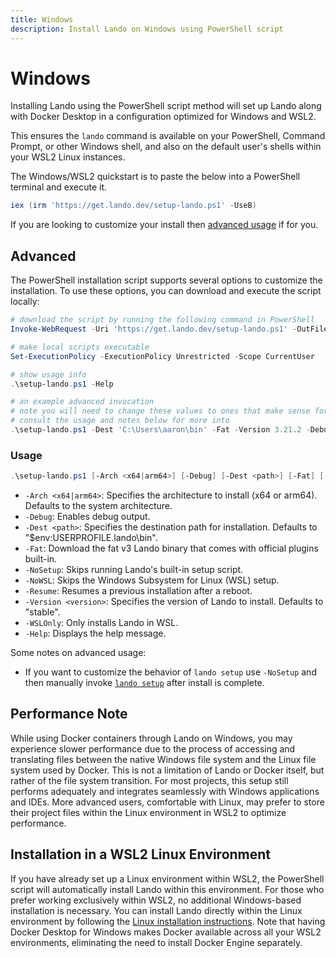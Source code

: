 ```yaml
---
title: Windows
description: Install Lando on Windows using PowerShell script
---
```


# Windows

Installing Lando using the PowerShell script method will set up Lando along with Docker Desktop in a configuration optimized for Windows and WSL2.

This ensures the `lando` command is available on your PowerShell, Command Prompt, or other Windows shell, and also on the default user's shells within your WSL2 Linux instances.

The Windows/WSL2 quickstart is to paste the below into a PowerShell terminal and execute it.

```powershell
iex (irm 'https://get.lando.dev/setup-lando.ps1' -UseB)
```

If you are looking to customize your install then [advanced usage](#advanced) if for you.

## Advanced

The PowerShell installation script supports several options to customize the installation. To use these options, you can download and execute the script locally:

```powershell
# download the script by running the following command in PowerShell
Invoke-WebRequest -Uri 'https://get.lando.dev/setup-lando.ps1' -OutFile 'setup-lando.ps1'

# make local scripts executable
Set-ExecutionPolicy -ExecutionPolicy Unrestricted -Scope CurrentUser

# show usage info
.\setup-lando.ps1 -Help

# an example advanced invocation
# note you will need to change these values to ones that make sense for you
# consult the usage and notes below for more into
.\setup-lando.ps1 -Dest 'C:\Users\aaron\bin' -Fat -Version 3.21.2 -Debug
```

### Usage

```powershell
.\setup-lando.ps1 [-Arch <x64|arm64>] [-Debug] [-Dest <path>] [-Fat] [-NoSetup] [-NoWSL] [-Resume] [-Version <version>] [-WSLOnly] [-Help]
```

* `-Arch <x64|arm64>`: Specifies the architecture to install (x64 or arm64). Defaults to the system architecture.
* `-Debug`: Enables debug output.
* `-Dest <path>`: Specifies the destination path for installation. Defaults to "$env:USERPROFILE\.lando\bin".
* `-Fat`: Download the fat v3 Lando binary that comes with official plugins built-in.
* `-NoSetup`: Skips running Lando's built-in setup script.
* `-NoWSL`: Skips the Windows Subsystem for Linux (WSL) setup.
* `-Resume`: Resumes a previous installation after a reboot.
* `-Version <version>`: Specifies the version of Lando to install. Defaults to "stable".
* `-WSLOnly`: Only installs Lando in WSL.
* `-Help`: Displays the help message.

Some notes on advanced usage:

* If you want to customize the behavior of `lando setup` use `-NoSetup` and then manually invoke [`lando setup`](https://docs.lando.dev/cli/setup.html) after install is complete.

## Performance Note

While using Docker containers through Lando on Windows, you may experience slower performance due to the process of accessing and translating files between the native Windows file system and the Linux file system used by Docker. This is not a limitation of Lando or Docker itself, but rather of the file system transition. For most projects, this setup still performs adequately and integrates seamlessly with Windows applications and IDEs. More advanced users, comfortable with Linux, may prefer to store their project files within the Linux environment in WSL2 to optimize performance.

## Installation in a WSL2 Linux Environment

If you have already set up a Linux environment within WSL2, the PowerShell script will automatically install Lando within this environment. For those who prefer working exclusively within WSL2, no additional Windows-based installation is necessary. You can install Lando directly within the Linux environment by following the [Linux installation instructions](https://docs.lando.dev/install/linux.html). Note that having Docker Desktop for Windows makes Docker available across all your WSL2 environments, eliminating the need to install Docker Engine separately.
